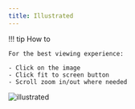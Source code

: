 ```yaml
---
title: Illustrated
---
```



!!! tip How to

    For the best viewing experience:

	- Click on the image
	- Click fit to screen button
	- Scroll zoom in/out where needed


![illustrated](ec2.drawio)


